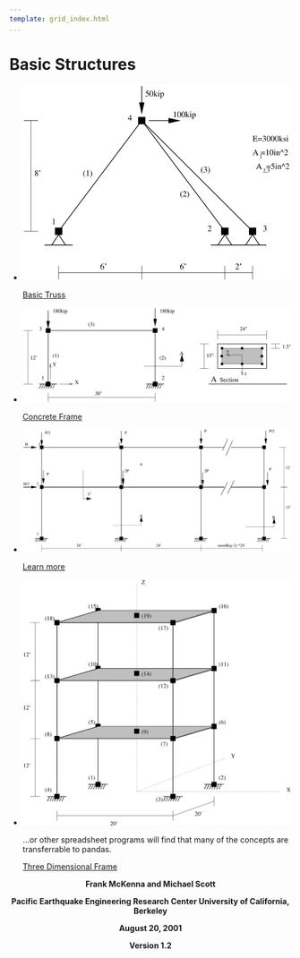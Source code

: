```yaml
---
template: grid_index.html
...
```


# Basic Structures


<div class="grid cards"><ul>

<li><div class="d-flex col-lg-6 col-md-6 col-sm-6 col-xs-12 docutils"><div class="card w-100 shadow comparison-card text-center comparison-card-excel docutils">
<img alt="img-top" class="card-img-top" src="./fig_files/Example1.svg">
<div class="card-footer docutils">
<p class="card-text"><a class="sphinx-bs btn text-wrap btn-secondary stretched-link reference internal" href="comparison/comparison_with_spreadsheets.html#compare-with-spreadsheets">
<span class="std std-ref">Basic Truss</span></a></p></div></div></div></li>


<li><div class="d-flex col-lg-6 col-md-6 col-sm-6 col-xs-12 docutils"><div class="card w-100 shadow comparison-card text-center comparison-card-excel docutils">
<img alt="img-top" class="card-img-top" src="./fig_files/Example2.svg">
<div class="card-footer docutils">
<p class="card-text"><a class="sphinx-bs btn text-wrap btn-secondary stretched-link reference internal" href="comparison/comparison_with_spreadsheets.html#compare-with-spreadsheets">
<span class="std std-ref">Concrete Frame</span></a></p></div></div></div></li>


<li><div class="d-flex col-lg-6 col-md-6 col-sm-6 col-xs-12 docutils"><div class="card w-100 shadow comparison-card text-center comparison-card-excel docutils">
<img alt="img-top" class="card-img-top" src="./fig_files/Example3.svg">

<div class="card-footer docutils">
<p class="card-text"><a class="sphinx-bs btn text-wrap btn-secondary stretched-link reference internal" href="comparison/comparison_with_spreadsheets.html#compare-with-spreadsheets">
<span class="std std-ref">Learn more</span></a></p></div></div></div></li>


<li><div class="d-flex col-lg-6 col-md-6 col-sm-6 col-xs-12 docutils"><div class="card w-100 shadow comparison-card text-center comparison-card-excel docutils">
<img alt="img-top" class="card-img-top" 
  src="./fig_files/Example4.svg">
<div class="card-body docutils"><p class="card-text">
   ...or other spreadsheet programs will find that many of the concepts are
   transferrable to pandas.
</p></div>
<div class="card-footer docutils"><p class="card-text"><a class="sphinx-bs btn text-wrap btn-secondary stretched-link reference internal" href="example_5/">
<span class="std std-ref">Three Dimensional Frame</span></a></p>
</div></div></div></li>


</ul></div>


<center><b>
Frank McKenna and Michael Scott

Pacific Earthquake Engineering Research Center University of California, Berkeley

August 20, 2001

Version 1.2
</b></center>

